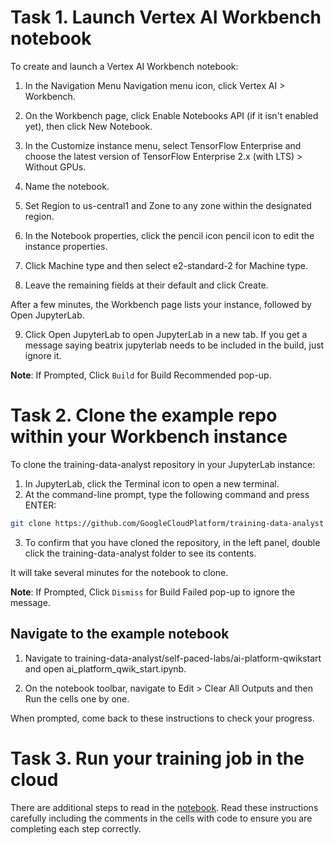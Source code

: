# Task 1. Launch Vertex AI Workbench notebook

To create and launch a Vertex AI Workbench notebook:

1. In the Navigation Menu Navigation menu icon, click Vertex AI > Workbench.

2. On the Workbench page, click Enable Notebooks API (if it isn't enabled yet), then click New Notebook.

3. In the Customize instance menu, select TensorFlow Enterprise and choose the latest version of TensorFlow Enterprise 2.x (with LTS) > Without GPUs.

4. Name the notebook.

5. Set Region to us-central1 and Zone to any zone within the designated region.

6. In the Notebook properties, click the pencil icon pencil icon to edit the instance properties.

7. Click Machine type and then select e2-standard-2 for Machine type.

8. Leave the remaining fields at their default and click Create.

After a few minutes, the Workbench page lists your instance, followed by Open JupyterLab.

9. Click Open JupyterLab to open JupyterLab in a new tab. If you get a message saying beatrix jupyterlab needs to be included in the build, just ignore it.

**Note**: If Prompted, Click `Build` for Build Recommended pop-up.

# Task 2. Clone the example repo within your Workbench instance

To clone the training-data-analyst repository in your JupyterLab instance:

1. In JupyterLab, click the Terminal icon to open a new terminal.
2. At the command-line prompt, type the following command and press ENTER:

```bash
git clone https://github.com/GoogleCloudPlatform/training-data-analyst
```

3. To confirm that you have cloned the repository, in the left panel, double click the training-data-analyst folder to see its contents.

It will take several minutes for the notebook to clone.

**Note**: If Prompted, Click `Dismiss` for Build Failed pop-up to ignore the message.

## Navigate to the example notebook

1. Navigate to training-data-analyst/self-paced-labs/ai-platform-qwikstart and open ai_platform_qwik_start.ipynb.

2. On the notebook toolbar, navigate to Edit > Clear All Outputs and then Run the cells one by one.

When prompted, come back to these instructions to check your progress.

# Task 3. Run your training job in the cloud

There are additional steps to read in the [notebook](ai_platform_qwik_start.ipynb). Read these instructions carefully including the comments in the cells with code to ensure you are completing each step correctly.
